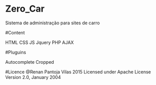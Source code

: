 # Zero_Car
Sistema de administração para sites de carro

#Content

HTML
CSS
JS
Jquery
PHP
AJAX

#Pluguins

Autocomplete
Cropped

#Licence
@Renan Pantoja Vilas 2015
Licensed under Apache License Version 2.0, January 2004



